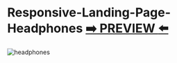 
# Responsive-Landing-Page-Headphones [:arrow_right: PREVIEW :arrow_left:](https://erik161.github.io/Responsive-Landing-Page-Headphones/) 


![headphones](https://user-images.githubusercontent.com/26189854/171468718-9474c47e-88f5-49fa-9c6c-6bd8266d9417.png)
